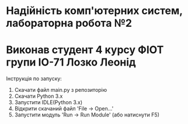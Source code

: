 # Надійність комп'ютерних систем, лабораторна робота №2
# Виконав студент 4 курсу ФІОТ групи ІО-71 Лозко Леонід
Інструкція по запуску:
  1. Скачати файл main.py з репозиторію
  2. Скачати Python 3.x
   3. Запустити IDLE(Python 3.x)
  4. Відкрити скачаний файл 'File -> Open...'
  5. Запустити модуль 'Run -> Run Module' (або натиснути F5)
